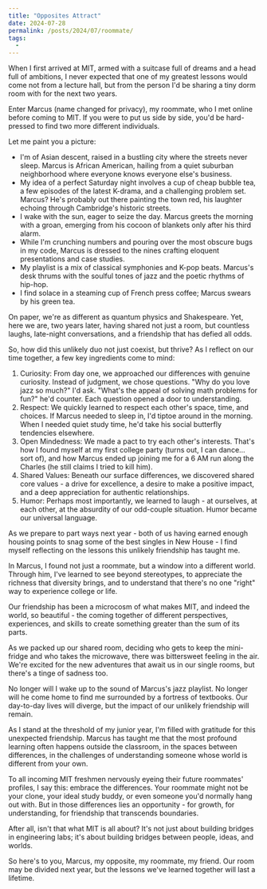 ```yaml
---
title: "Opposites Attract"
date: 2024-07-28
permalink: /posts/2024/07/roommate/
tags:
  - 
---
```


When I first arrived at MIT, armed with a suitcase full of dreams and a head full of ambitions, I never expected that one of my greatest lessons would come not from a lecture hall, but from the person I'd be sharing a tiny dorm room with for the next two years.

Enter Marcus (name changed for privacy), my roommate, who I met online before coming to MIT. If you were to put us side by side, you'd be hard-pressed to find two more different individuals.

Let me paint you a picture:

- I'm of Asian descent, raised in a bustling city where the streets never sleep. Marcus is African American, hailing from a quiet suburban neighborhood where everyone knows everyone else's business.
- My idea of a perfect Saturday night involves a cup of cheap bubble tea, a few episodes of the latest K-drama, and a challenging problem set. Marcus? He's probably out there painting the town red, his laughter echoing through Cambridge's historic streets.
- I wake with the sun, eager to seize the day. Marcus greets the morning with a groan, emerging from his cocoon of blankets only after his third alarm.
- While I'm crunching numbers and pouring over the most obscure bugs in my code, Marcus is dressed to the nines crafting eloquent presentations and case studies.
- My playlist is a mix of classical symphonies and K-pop beats. Marcus's desk thrums with the soulful tones of jazz and the poetic rhythms of hip-hop.
- I find solace in a steaming cup of French press coffee; Marcus swears by his green tea.

On paper, we're as different as quantum physics and Shakespeare. Yet, here we are, two years later, having shared not just a room, but countless laughs, late-night conversations, and a friendship that has defied all odds.

So, how did this unlikely duo not just coexist, but thrive? As I reflect on our time together, a few key ingredients come to mind:

1. Curiosity: From day one, we approached our differences with genuine curiosity. Instead of judgment, we chose questions. "Why do you love jazz so much?" I'd ask. "What's the appeal of solving math problems for fun?" he'd counter. Each question opened a door to understanding.
2. Respect: We quickly learned to respect each other's space, time, and choices. If Marcus needed to sleep in, I'd tiptoe around in the morning. When I needed quiet study time, he'd take his social butterfly tendencies elsewhere.
3. Open Mindedness: We made a pact to try each other's interests. That's how I found myself at my first college party (turns out, I can dance... sort of), and how Marcus ended up joining me for a 6 AM run along the Charles (he still claims I tried to kill him).
4. Shared Values: Beneath our surface differences, we discovered shared core values - a drive for excellence, a desire to make a positive impact, and a deep appreciation for authentic relationships.
5. Humor: Perhaps most importantly, we learned to laugh - at ourselves, at each other, at the absurdity of our odd-couple situation. Humor became our universal language.

As we prepare to part ways next year - both of us having earned enough housing points to snag some of the best singles in New House - I find myself reflecting on the lessons this unlikely friendship has taught me.

In Marcus, I found not just a roommate, but a window into a different world. Through him, I've learned to see beyond stereotypes, to appreciate the richness that diversity brings, and to understand that there's no one "right" way to experience college or life.

Our friendship has been a microcosm of what makes MIT, and indeed the world, so beautiful - the coming together of different perspectives, experiences, and skills to create something greater than the sum of its parts.

As we packed up our shared room, deciding who gets to keep the mini-fridge and who takes the microwave, there was bittersweet feeling in the air. We're excited for the new adventures that await us in our single rooms, but there's a tinge of sadness too.

No longer will I wake up to the sound of Marcus's jazz playlist. No longer will he come home to find me surrounded by a fortress of textbooks. Our day-to-day lives will diverge, but the impact of our unlikely friendship will remain.

As I stand at the threshold of my junior year, I'm filled with gratitude for this unexpected friendship. Marcus has taught me that the most profound learning often happens outside the classroom, in the spaces between differences, in the challenges of understanding someone whose world is different from your own.

To all incoming MIT freshmen nervously eyeing their future roommates' profiles, I say this: embrace the differences. Your roommate might not be your clone, your ideal study buddy, or even someone you'd normally hang out with. But in those differences lies an opportunity - for growth, for understanding, for friendship that transcends boundaries.

After all, isn't that what MIT is all about? It's not just about building bridges in engineering labs; it's about building bridges between people, ideas, and worlds.

So here's to you, Marcus, my opposite, my roommate, my friend. Our room may be divided next year, but the lessons we've learned together will last a lifetime.
